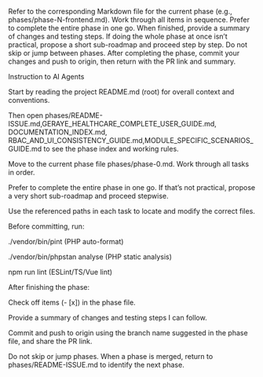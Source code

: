 Refer to the corresponding Markdown file for the current phase (e.g., phases/phase-N-frontend.md). Work through all items in sequence. Prefer to complete the entire phase in one go. When finished, provide a summary of changes and testing steps. If doing the whole phase at once isn’t practical, propose a short sub-roadmap and proceed step by step. Do not skip or jump between phases. After completing the phase, commit your changes and push to origin, then return with the PR link and summary.



Instruction to AI Agents

Start by reading the project README.md (root) for overall context and conventions.

Then open phases/README-ISSUE.md,GERAYE_HEALTHCARE_COMPLETE_USER_GUIDE.md, DOCUMENTATION_INDEX.md, RBAC_AND_UI_CONSISTENCY_GUIDE.md,MODULE_SPECIFIC_SCENARIOS_GUIDE.md  to see the phase index and working rules.

Move to the current phase file phases/phase-0.md. Work through all tasks in order.

Prefer to complete the entire phase in one go. If that’s not practical, propose a very short sub-roadmap and proceed stepwise.

Use the referenced paths in each task to locate and modify the correct files.

Before committing, run:

./vendor/bin/pint (PHP auto-format)

./vendor/bin/phpstan analyse (PHP static analysis)

npm run lint (ESLint/TS/Vue lint)


After finishing the phase:

Check off items (- [x]) in the phase file.

Provide a summary of changes and testing steps I can follow.

Commit and push to origin using the branch name suggested in the phase file, and share the PR link.

Do not skip or jump phases. When a phase is merged, return to phases/README-ISSUE.md to identify the next phase.